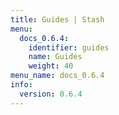 ```yaml
---
title: Guides | Stash
menu:
  docs_0.6.4:
    identifier: guides
    name: Guides
    weight: 40
menu_name: docs_0.6.4
info:
  version: 0.6.4
---
```


